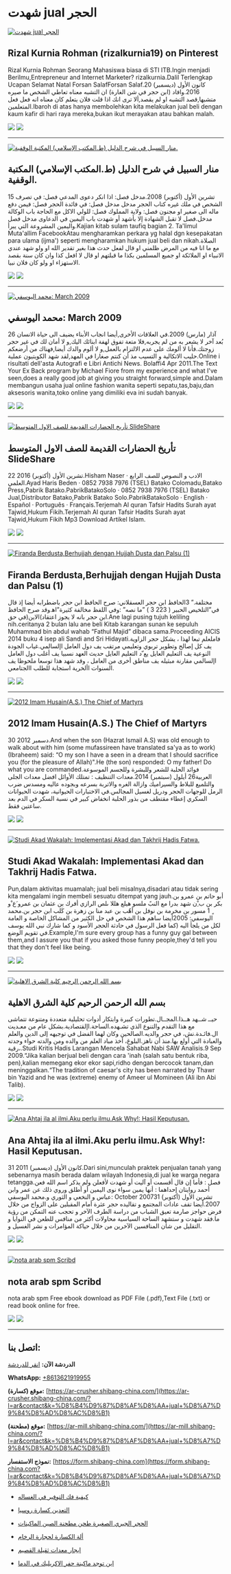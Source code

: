 # شهدت jual الحجر

<a href="https://swt.shibang-china.com/?l=ar&img&k=%D8%B4%D9%87%D8%AF%D8%AA+jual+%D8%A7%D9%84%D8%AD%D8%AC%D8%B1" target="_blank">![شهدت jual الحجر](http://static.shibang-china.com/all-800x300/892.jpg)</a>

## Rizal Kurnia Rohman (rizalkurnia19) on Pinterest
Rizal Kurnia Rohman Seorang Mahasiswa biasa di STI ITB.Ingin menjadi Berilmu,Entrepreneur and Internet Marketer? rizalkurnia.Dalil Terlengkap Ucapan Selamat Natal Forsan SalafForsan Salaf.20 كانون الأول (ديسمبر) 2016.وافاد (ابن حجر في شن الغارة) ان التشبه معناه تعاطي الشخص ما صيره متشبها,قصد التشبه او لم يقصد,ألا ترى انك اذا قلت فلان يتعلم كان معناه انه فعل فعل المتعلمين.Ibaroh di atas hanya membolehkan kita melakukan jual beli dengan kaum kafir di hari raya mereka,bukan ikut merayakan atau bahkan malah.


<a href="https://whatsapp.shibangsoft.com/WhatsApp.php" target="_blank" title="WhatsApp">![](http://static.shibang-china.com/icon/whatsapp.png)</a> <a href="https://swt.shibang-china.com/?l=ar&icon&k=%D8%B4%D9%87%D8%AF%D8%AA+jual+%D8%A7%D9%84%D8%AD%D8%AC%D8%B1" target="_blank">![](http://static.shibang-china.com/icon/chat-ar.png)</a>

---

<a href="https://swt.shibang-china.com/?l=ar&img&k=%D8%B4%D9%87%D8%AF%D8%AA+jual+%D8%A7%D9%84%D8%AD%D8%AC%D8%B1" target="_blank">![منار السبيل في شرح الدليل (ط.المكتب الإسلامي) المكتبة الوقفية.](http://static.shibang-china.com/all-800x300/356.jpg)</a>

## منار السبيل في شرح الدليل (ط.المكتب الإسلامي) المكتبة الوقفية.
15 تشرين الأول (أكتوبر) 2008.مدخل فصل: اذا انكر دعوى المدعي فصل: في تصرف الشخص في ملك غيره كتاب الحجر مدخل مدخل فصل: في فائدة الحجر فصل: فيمن دفع ماله الى صغير او مجنون فصل: ولاية المملوك فصل: للولي الاكل مع الحاجة باب الوكالة مدخل.فصل لا تقبل الشهادة إلا بأشهد أو شهدت باب اليمين في الدعاوى مدخل فصل واليمين المشروعة التي يبرأ.Kajian kitab sulam taufiq bagian 2. Ta&#39;limul Muta&#39;allim FacebookAtau mengharamkan perkara yg halal dgn kesepakatan para ulama (ijma&#39;) seperti mengharamkan hukum jual beli dan nikah.الصلاة مع ما انا فيه من المرض ظلمني او قال لفعل حدث هذا بغير تقدير الله او ولو شهد عندي الانبياء او الملائكة او جميع المسلمين بكذا ما قبلتهم او قال لا افعل كذا وان كان سنة بقصد الاستهزاء او ولو كان فلان نبيا.


<a href="https://whatsapp.shibangsoft.com/WhatsApp.php" target="_blank" title="WhatsApp">![](http://static.shibang-china.com/icon/whatsapp.png)</a> <a href="https://swt.shibang-china.com/?l=ar&icon&k=%D8%B4%D9%87%D8%AF%D8%AA+jual+%D8%A7%D9%84%D8%AD%D8%AC%D8%B1" target="_blank">![](http://static.shibang-china.com/icon/chat-ar.png)</a>

---

<a href="https://swt.shibang-china.com/?l=ar&img&k=%D8%B4%D9%87%D8%AF%D8%AA+jual+%D8%A7%D9%84%D8%AD%D8%AC%D8%B1" target="_blank">![محمد اليوسفي: March 2009](http://static.shibang-china.com/all-800x300/129.jpg)</a>

## محمد اليوسفي: March 2009
26 آذار (مارس) 2009.في العلاقات الأخرى,أيضا انجاب الأبناء يضيف الى حياة الانسان بُعد آخر لا يشعر به من لم يجربه,فلا متعة تفوق لهفة ابنائك اليك,و لا أمان لك في غير حجر زوجتك.فأنا لا ألومك على عدم الالتزام بالعمل,و لا ألوم والدك أيضا,فهناك من أرضعكم حليب الاتكالية و التسيب مذ أن كنتم صغارا في المهد,لقد شهد الكويتيون عملية.Online i risultati dell&#39;asta Autografi e Libri Antichi News. Bolaffi4 Apr 2011.The Text Your Ex Back program by Michael Fiore from my experience and what I&#39;ve seen,does a really good job at giving you straight forward,simple and.Dalam membangun usaha jual online fashion wanita seperti sepatu,tas,baju,dan aksesoris wanita,toko online yang dimiliki eva ini sudah banyak.


<a href="https://whatsapp.shibangsoft.com/WhatsApp.php" target="_blank" title="WhatsApp">![](http://static.shibang-china.com/icon/whatsapp.png)</a> <a href="https://swt.shibang-china.com/?l=ar&icon&k=%D8%B4%D9%87%D8%AF%D8%AA+jual+%D8%A7%D9%84%D8%AD%D8%AC%D8%B1" target="_blank">![](http://static.shibang-china.com/icon/chat-ar.png)</a>

---

<a href="https://swt.shibang-china.com/?l=ar&img&k=%D8%B4%D9%87%D8%AF%D8%AA+jual+%D8%A7%D9%84%D8%AD%D8%AC%D8%B1" target="_blank">![تأريخ الحضارات القديمة للصف الاول المتوسط SlideShare](http://static.shibang-china.com/all-800x300/517.jpg)</a>

## تأريخ الحضارات القديمة للصف الاول المتوسط SlideShare
22 تشرين الأول (أكتوبر) 2016.Hisham Naser &middot; الادب و النصوص للصف الرابع العلمي.Ayad Haris Beden &middot; 0852 7938 7976 (TSEL) Batako Colomadu,Batako Press,Pabrik Batako.PabrikBatakoSolo &middot; 0852 7938 7976 (TSEL) Batako Jual,Distributor Batako,Pabrik Batako Solo.PabrikBatakoSolo &middot; English &middot; Español &middot; Português &middot; Français.Terjemah Al quran Tafsir Hadits Surah ayat Tajwid,Hukum Fikih.Terjemah Al quran Tafsir Hadits Surah ayat Tajwid,Hukum Fikih Mp3 Download Artikel Islam.


<a href="https://whatsapp.shibangsoft.com/WhatsApp.php" target="_blank" title="WhatsApp">![](http://static.shibang-china.com/icon/whatsapp.png)</a> <a href="https://swt.shibang-china.com/?l=ar&icon&k=%D8%B4%D9%87%D8%AF%D8%AA+jual+%D8%A7%D9%84%D8%AD%D8%AC%D8%B1" target="_blank">![](http://static.shibang-china.com/icon/chat-ar.png)</a>

---

<a href="https://swt.shibang-china.com/?l=ar&img&k=%D8%B4%D9%87%D8%AF%D8%AA+jual+%D8%A7%D9%84%D8%AD%D8%AC%D8%B1" target="_blank">![Firanda Berdusta,Berhujjah dengan Hujjah Dusta dan Palsu (1)](http://static.shibang-china.com/all-800x300/906.jpg)</a>

## Firanda Berdusta,Berhujjah dengan Hujjah Dusta dan Palsu (1)
ﻣﺨﺘﻠﻔﺔ.” 3ﺍﻟﺤﺎﻓﻆ ﺍﺑﻦ ﺣﺠﺮ ﺍﻟﻌﺴﻘﻼﻧﻲ: ﺻﺮﺡ ﺍﻟﺤﺎﻓﻆ ﺍﺑﻦ ﺣﺠﺮ ﺑﺎﺿﻄﺮﺍﺑﻪ ﺃﻳﻀﺎ ﺇﺫ ﻗﺎﻝ ﻓﻲ”ﺍﻟﺘﻠﺨﻴﺺ ﺍﻟﺤﺒﻴﺮ ( 223 3 ) ”ﻣﺎ ﻧﺼﻪ” :ﻭﻓﻲ ﺍﻟﻠﻔﻆ ﻣﺨﺎﻟﻔﺔ ﻛﺜﻴﺮﺓ”ﺍﻫ.ﻭﻗﺪ ﺻﺮﺡ ﺍﻟﺤﺎﻓﻆ ﺍﺑﻦ ﺣﺠﺮ ﺑﺎﻧﻪ ﻻ ﻳﺠﻮﺯ ﺍﻋﺘﻘﺎﺩ)ﺍﻻﻳﻦ(ﻓﻲ ﺣﻖ.Ane lagi pusing tujuh keliling nih.ceritanya 2 bulan lalu ane beli Kitab karangan sunan ke sepuluh Muhammad bin abdul wahab “Fathul Majid” dibaca sama.Proceeding AICIS 2014 buku 4 isep ali Sandi and Sri Hidayati.فاملعلم تبعا لهذا ، يشكل حجر الزاوية يف كل إصالح وتطوير تربوي وتعليمي مرتقب يف دول العامل اإلسالمي.غياب الجودة النوعية يف التعليم العايل يع ّد التعليم العايل حديث العهد نسبيا يف أغلب دول العامل اإلسالمي مقارنة مبثيله يف مناطق أخرى من العامل ، وقد شهد هذا توسعا ملحوظا يف السنوات األخرية استجابة للطلب االجتامعي.


<a href="https://whatsapp.shibangsoft.com/WhatsApp.php" target="_blank" title="WhatsApp">![](http://static.shibang-china.com/icon/whatsapp.png)</a> <a href="https://swt.shibang-china.com/?l=ar&icon&k=%D8%B4%D9%87%D8%AF%D8%AA+jual+%D8%A7%D9%84%D8%AD%D8%AC%D8%B1" target="_blank">![](http://static.shibang-china.com/icon/chat-ar.png)</a>

---

<a href="https://swt.shibang-china.com/?l=ar&img&k=%D8%B4%D9%87%D8%AF%D8%AA+jual+%D8%A7%D9%84%D8%AD%D8%AC%D8%B1" target="_blank">![2012 Imam Husain(A.S.) The Chief of Martyrs](http://static.shibang-china.com/all-800x300/1160.jpg)</a>

## 2012 Imam Husain(A.S.) The Chief of Martyrs
30 دسمبر 2012.And when the son (Hazrat Ismail A.S) was old enough to walk about with him (some mufassireen have translated sa&#39;ya as to work) (Ibraheem) said: “O my son I have a seen in a dream that I should sacrifice you (for the pleasure of Allah)&quot;.He (the son) responded: O my father! Do what you are commanded.فوائد الحلبة للشعر وللبشرة وللجسم الموسوعة العربية26 أيلول (سبتمبر) 2014.معدات التنظيف : تمتلك الأوائل افضل معدات الجلى والتلميع للبلاط والسيراميك وازالة الغره والاتربة بسرعه وبجوده عاليه ومسدس ضرب الرمل للوجهات الحجر ودريل لغسيل المجالس.في الاختبارات الحيوانية، شهدت الحيوانات السكري إعطاء مقتطف من بذور الحلبة انخفاض كبير في نسبة السكر في الدم بعد ساعتين فقط.


<a href="https://whatsapp.shibangsoft.com/WhatsApp.php" target="_blank" title="WhatsApp">![](http://static.shibang-china.com/icon/whatsapp.png)</a> <a href="https://swt.shibang-china.com/?l=ar&icon&k=%D8%B4%D9%87%D8%AF%D8%AA+jual+%D8%A7%D9%84%D8%AD%D8%AC%D8%B1" target="_blank">![](http://static.shibang-china.com/icon/chat-ar.png)</a>

---

<a href="https://swt.shibang-china.com/?l=ar&img&k=%D8%B4%D9%87%D8%AF%D8%AA+jual+%D8%A7%D9%84%D8%AD%D8%AC%D8%B1" target="_blank">![Studi Akad Wakalah: Implementasi Akad dan Takhrij Hadis Fatwa.](http://static.shibang-china.com/all-800x300/877.jpg)</a>

## Studi Akad Wakalah: Implementasi Akad dan Takhrij Hadis Fatwa.
Pun,dalam aktivitas muamalah; jual beli misalnya,disadari atau tidak sering kita mengalami ingin membeli sesuatu ditempat yang jauh.أبو حاتم بن عمرو بن بكر بن ب ِْن شهد بدرا مع النبً ملسو هيلع هللا ىلص الرازي أفرك بن عثمان بن عمرو َع ْو ٍ 1 مسور بن مخرمة بن نوفل بن أهٌب بن عبد منا بن زهرة بن كَلب ابن حجر بن.محمد اليوسفي: 2005أيضا ساهم هذا الشخص في حل الكثير من المشاكل الخاصة و العامة لكل من يلجأ اليه (كما فعل الرسول في حادثة الحجر الأسود و كما شارك نبي الله يوسف في تقويم الوضع.Example,I&#39;m sure every group has a funny guy gal between them,and I assure you that if you asked those funny people,they&#39;d tell you that they don&#39;t feel like being.


<a href="https://whatsapp.shibangsoft.com/WhatsApp.php" target="_blank" title="WhatsApp">![](http://static.shibang-china.com/icon/whatsapp.png)</a> <a href="https://swt.shibang-china.com/?l=ar&icon&k=%D8%B4%D9%87%D8%AF%D8%AA+jual+%D8%A7%D9%84%D8%AD%D8%AC%D8%B1" target="_blank">![](http://static.shibang-china.com/icon/chat-ar.png)</a>

---

<a href="https://swt.shibang-china.com/?l=ar&img&k=%D8%B4%D9%87%D8%AF%D8%AA+jual+%D8%A7%D9%84%D8%AD%D8%AC%D8%B1" target="_blank">![بسم الله الرحمن الرحيم كلية الشرق الاهلية](http://static.shibang-china.com/all-800x300/971.jpg)</a>

## بسم الله الرحمن الرحيم كلية الشرق الاهلية
حيــ شــهد هــذا.المجــال.تطورات كبيرة وابتكار أدوات تحليلية متعددة ومتنوعة تتماشى مع هذا التقدم والتنوع الذي تشـهده.الساحة.اإلقتصادية.بشكل عام من معـديت ال.فائـدة.نش، في حجر والديه.الصالحين وكان لهما الفضل في توجيهه إلى الدين والعلم والعبادة التي أولع بها.منذ أن ناهز.البلوغ، أخذ مباد العلم من والده ومن والدته حواء وجدته رقية،.Studi Kritis Hadis Larangan Mencela Sahabat Nabi SAW Analisis.9 Sep 2009.“Jika kalian berjual beli dengan cara &#39;inah (salah satu bentuk riba, pen),kalian memegang ekor ekor sapi,ridho dengan bercocok tanam,dan meninggalkan.“The tradition of caesar&#39;s city has been narrated by Thawr bin Yazid and he was (extreme) enemy of Ameer ul Momineen (Ali ibn Abi Talib).


<a href="https://whatsapp.shibangsoft.com/WhatsApp.php" target="_blank" title="WhatsApp">![](http://static.shibang-china.com/icon/whatsapp.png)</a> <a href="https://swt.shibang-china.com/?l=ar&icon&k=%D8%B4%D9%87%D8%AF%D8%AA+jual+%D8%A7%D9%84%D8%AD%D8%AC%D8%B1" target="_blank">![](http://static.shibang-china.com/icon/chat-ar.png)</a>

---

<a href="https://swt.shibang-china.com/?l=ar&img&k=%D8%B4%D9%87%D8%AF%D8%AA+jual+%D8%A7%D9%84%D8%AD%D8%AC%D8%B1" target="_blank">![Ana Ahtaj ila al ilmi.Aku perlu ilmu.Ask Why!: Hasil Keputusan.](http://static.shibang-china.com/all-800x300/207.jpg)</a>

## Ana Ahtaj ila al ilmi.Aku perlu ilmu.Ask Why!: Hasil Keputusan.
31 كانون الأول (ديسمبر) 2011.Dari sini,munculah praktek penjualan tanah yang sebenarnya masih berada dalam wilayah Indonesia,di jual ke warga negara tetangga.فصل : فأما إن قال أقسمت أو آليت أو شهدت لأفعلن ولم يذكر اسم الله فعن أحمد روايتان إحداهما : أنها يمين سواء نوى اليمين أو أطلق وروي ذلك عن عمر وابن عباس و النخعي و الثوري و.محمد اليوسفي: October 200731 تشرين الأول (أكتوبر) 2007.أيضا تقف عادات المجتمع و تقاليده حجر عثرة أمام المقبلين على الزواج من خلال فرض حواجز صارمة تعيق الشباب من دراسة الطرف الآخر و تحجب عنه التمكن من رؤية ما.فقد شهدت و ستشهد الساحة السياسية محاولات أكثر من منافس للطعن في النوايا و التقليل من شأن المنافسين الآخرين من خلال حياكة المؤامرات و نشر الغسيل و.


<a href="https://whatsapp.shibangsoft.com/WhatsApp.php" target="_blank" title="WhatsApp">![](http://static.shibang-china.com/icon/whatsapp.png)</a> <a href="https://swt.shibang-china.com/?l=ar&icon&k=%D8%B4%D9%87%D8%AF%D8%AA+jual+%D8%A7%D9%84%D8%AD%D8%AC%D8%B1" target="_blank">![](http://static.shibang-china.com/icon/chat-ar.png)</a>

---

<a href="https://swt.shibang-china.com/?l=ar&img&k=%D8%B4%D9%87%D8%AF%D8%AA+jual+%D8%A7%D9%84%D8%AD%D8%AC%D8%B1" target="_blank">![nota arab spm Scribd](http://static.shibang-china.com/all-800x300/592.jpg)</a>

## nota arab spm Scribd
nota arab spm Free ebook download as PDF File (.pdf),Text File (.txt) or read book online for free.

<a href="https://whatsapp.shibangsoft.com/WhatsApp.php" target="_blank" title="WhatsApp">![](http://static.shibang-china.com/icon/whatsapp.png)</a> <a href="https://swt.shibang-china.com/?l=ar&icon&k=%D8%B4%D9%87%D8%AF%D8%AA+jual+%D8%A7%D9%84%D8%AD%D8%AC%D8%B1" target="_blank">![](http://static.shibang-china.com/icon/chat-ar.png)</a>

---
## اتصل بنا:

**الدردشة الآن:** [انقر للدردشة](https://swt.shibang-china.com?l=ar&contact&k=%D8%B4%D9%87%D8%AF%D8%AA+jual+%D8%A7%D9%84%D8%AD%D8%AC%D8%B1)

**WhatsApp:**  [+8613621919955](https://whatsapp.shibangsoft.com/WhatsApp.php)

**موقع (كسارة):** [https://ar-crusher.shibang-china.com/](https://ar-crusher.shibang-china.com/?l=ar&contact&k=%D8%B4%D9%87%D8%AF%D8%AA+jual+%D8%A7%D9%84%D8%AD%D8%AC%D8%B1)

**موقع (مطحنة):** [https://ar-mill.shibang-china.com/](https://ar-mill.shibang-china.com/?l=ar&contact&k=%D8%B4%D9%87%D8%AF%D8%AA+jual+%D8%A7%D9%84%D8%AD%D8%AC%D8%B1)

**نموذج الاستفسار:** [https://form.shibang-china.com](https://form.shibang-china.com?l=ar&contact&k=%D8%B4%D9%87%D8%AF%D8%AA+jual+%D8%A7%D9%84%D8%AD%D8%AC%D8%B1)

* [كيفية فك التوفير في الغساله](../22/%D9%83%D9%8A%D9%81%D9%8A%D8%A9%20%D9%81%D9%83%20%D8%A7%D9%84%D8%AA%D9%88%D9%81%D9%8A%D8%B1%20%D9%81%D9%8A%20%D8%A7%D9%84%D8%BA%D8%B3%D8%A7%D9%84%D9%87.md)

* [التعدين كسارة روسيا](../23/%D8%A7%D9%84%D8%AA%D8%B9%D8%AF%D9%8A%D9%86%20%D9%83%D8%B3%D8%A7%D8%B1%D8%A9%20%D8%B1%D9%88%D8%B3%D9%8A%D8%A7.md)

* [الحجر الجيري الصغيرة طحن مطحنة الصين الماكينات](../21/%D8%A7%D9%84%D8%AD%D8%AC%D8%B1%20%D8%A7%D9%84%D8%AC%D9%8A%D8%B1%D9%8A%20%D8%A7%D9%84%D8%B5%D8%BA%D9%8A%D8%B1%D8%A9%20%D8%B7%D8%AD%D9%86%20%D9%85%D8%B7%D8%AD%D9%86%D8%A9%20%D8%A7%D9%84%D8%B5%D9%8A%D9%86%20%D8%A7%D9%84%D9%85%D8%A7%D9%83%D9%8A%D9%86%D8%A7%D8%AA.md)

* [ألة الكسارة لحجارة الرخام](../22/%D8%A3%D9%84%D8%A9%20%D8%A7%D9%84%D9%83%D8%B3%D8%A7%D8%B1%D8%A9%20%D9%84%D8%AD%D8%AC%D8%A7%D8%B1%D8%A9%20%D8%A7%D9%84%D8%B1%D8%AE%D8%A7%D9%85.md)

* [ايجار معدات ثقيلة القصيم](../22/%D8%A7%D9%8A%D8%AC%D8%A7%D8%B1%20%D9%85%D8%B9%D8%AF%D8%A7%D8%AA%20%D8%AB%D9%82%D9%8A%D9%84%D8%A9%20%D8%A7%D9%84%D9%82%D8%B5%D9%8A%D9%85.md)

* [اين توجد ماكينة حفر الاكريليك في الدما](../21/%D8%A7%D9%8A%D9%86%20%D8%AA%D9%88%D8%AC%D8%AF%20%D9%85%D8%A7%D9%83%D9%8A%D9%86%D8%A9%20%D8%AD%D9%81%D8%B1%20%D8%A7%D9%84%D8%A7%D9%83%D8%B1%D9%8A%D9%84%D9%8A%D9%83%20%D9%81%D9%8A%20%D8%A7%D9%84%D8%AF%D9%85%D8%A7.md)